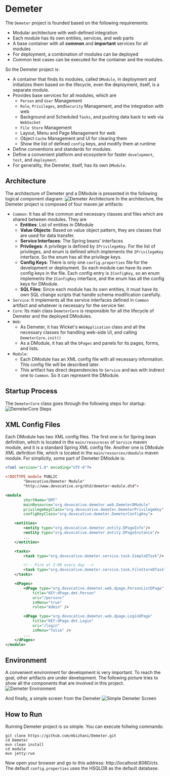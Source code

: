# Demeter

The `Demeter` project is founded based on the following requirements:
- Modular architecture with well-defined integration
- Each module has its own entities, services, and web parts
- A base container with all **common** and **important** services for all modules
- For deployment, a combination of modules can be deployed
- Common test cases can be executed for the container and the modules.

So the Demeter project is:
- A container that finds its modules, called `DModule`, in deployment and initializes them based on the lifecycle, even the deployment, itself, is a separate module.
- Provides base services for all modules, which are
	- `Person` and `User` Management
	- `Role`, `Privileges`, and`Security` Management, and the integration with web
	- Background and Scheduled `Tasks`, and pushing data back to web via `WebSocket`
	- `File Store` Management
	- Layout, Menu and Page Management for web
	- Object `Cache` Management and UI for clearing them
	- Show the list of defined `config` keys, and modify them at runtime
- Define conventions and standards for modules.
- Define a convenient platform and ecosystem for faster `development`, `test`, and `deployment`.
- For generality, the Demeter, itself, has its own `DModule`.

## Architecture
The architecture of Demeter and a DModule is presented in the following logical component diagram:
![Demeter Architecture](/doc/img/Demeter_Logical_Components_Relations.png)
In the architecture, the Demeter project is composed of four maven jar artifacts:
- `Common`: It has all the common and necessary classes and files which are shared between modules. They are
  - **Entities**: List of entities in DModule
  - **Value Objects**: Based on value object pattern, they are classes that are used for data transfer.
  - **Service Interfaces**: The Spring beans' interfaces
  - **Privileges**: A privilege is defined by `IPrivilegeKey`. For the list of privileges, and enum is defined which implements the `IPrivilegeKey` interface. So the enum has all the privilege keys.
  - **Config Keys**: There is only one `config.properties` file for the development or deployment. So each module can have its own config keys in the file. Each config entry is `IConfigKey`, so an enum implements the `IConfigKey` interface, and the enum has all the config keys for DModule.
  - **SQL Files**: Since each module has its own entities, it must have its own SQL change scripts that handle schema modification carefully.
- `Service`: It implements all the service interfaces defined in `Common` artifact and whatever is necessary for the service tier.
- `Core`: Its main class `DemeterCore` is responsible for all the lifecycle of Demeter and the deployed DModules.
- `Web`:
	- As Demeter, it has Wicket's `WebApplication` class and all the necessary classes for handling web-side UI, and calling `DemeterCore.init()`
	- As a DModule, it has all the `DPages` and panels for its pages, forms, and lists.
- `Module`:
	- Each DModule has an XML config file with all necessary information. This config file will be described later.
	- This artifact has direct dependencies to `Service` and `Web` with indirect one to `Common`. So it can represent the DModule.

## Startup Process
The `DemeterCore` class goes through the following steps for startup:
![DemeterCore Steps](/doc/img/Demeter_StartUp_Steps.png)

## XML Config Files
Each DModule has two XML config files. The first one is for Spring bean definition, which is located in the `main/resoureces` of `Service` maven module, and it is a standard Spring XML config file. Another one is DModule XML definition file, which is located in the `main/resources/dmodule` maven module. For simplicity, some part of Demeter DModule is:
```xml
<?xml version="1.0" encoding="UTF-8"?>

<!DOCTYPE module PUBLIC
		"Devocative/Demeter Module"
		"http://www.devocative.org/dtd/demeter-module.dtd">

<module
		shortName="DMT"
		mainResource="org.devocative.demeter.web.DemeterDModule"
		privilegeKeyClass="org.devocative.demeter.DemeterPrivilegeKey"
		configKeyClass="org.devocative.demeter.DemeterConfigKey">

	<entities>
		<entity type="org.devocative.demeter.entity.DPageInfo"/>
		<entity type="org.devocative.demeter.entity.DPageInstance"/>
		... 
	</entities>

	<tasks>
		<task type="org.devocative.demeter.service.task.SimpleDTask"/>

		<!-- Fire at 2:00 every day -->
		<task type="org.devocative.demeter.service.task.FileStoreDTask" cronExpression="0 0 2 * * ?"/>
	</tasks>

	<dPages>
		<dPage type="org.devocative.demeter.web.dpage.PersonListDPage"
			title="KEY:dPage.dmt.Person"
			uri="/persons"
			inMenu="true"
			roles="Admin" />

		<dPage type="org.devocative.demeter.web.dpage.LoginDPage"
			title="KEY:dPage.dmt.Login"
			uri="/login"
			inMenu="false" />
		...
	</dPages>
</module>
```

## Environment
A convenient environment for development is very important. To reach the goal, other artifacts are under development. The following picture tries to show all the components that are involved in this project.
![Demeter Environment](/doc/img/Class_Diagram__demeter__DemeterComponent.png)

And finally, a simple screen from the Demeter
![Simple Demeter Screen](/doc/img/A_Simple_Demeter_Screen.png)

## How to Run
Running Demeter project is so simple. You can execute follwing commands:
```
git clone https://github.com/mbizhani/Demeter.git
cd Demeter
mvn clean install
cd module
mvn jetty:run
```
Now open your browser and go to this address: http://localhost:8080/ctx. The default `config.properties` uses the HSQLDB as the default database.
